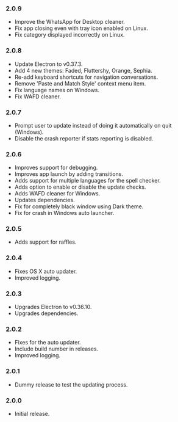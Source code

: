### 2.0.9

- Improve the WhatsApp for Desktop cleaner.
- Fix app closing even with tray icon enabled on Linux.
- Fix category displayed incorrectly on Linux.

### 2.0.8

- Update Electron to v0.37.3.
- Add 4 new themes: Faded, Fluttershy, Orange, Sephia.
- Re-add keyboard shortcuts for navigation conversations.
- Remove 'Paste and Match Style' context menu item.
- Fix language names on Windows.
- Fix WAFD cleaner.

### 2.0.7

- Prompt user to update instead of doing it automatically on quit (Windows).
- Disable the crash reporter if stats reporting is disabled.

### 2.0.6

- Improves support for debugging.
- Improves app launch by adding transitions.
- Adds support for multiple languages for the spell checker.
- Adds option to enable or disable the update checks.
- Adds WAFD cleaner for Windows.
- Updates dependencies.
- Fix for completely black window using Dark theme.
- Fix for crash in Windows auto launcher.

### 2.0.5

- Adds support for raffles.

### 2.0.4

- Fixes OS X auto updater.
- Improved logging.

### 2.0.3

- Upgrades Electron to v0.36.10.
- Upgrades dependencies.

### 2.0.2

- Fixes for the auto updater.
- Include build number in releases.
- Improved logging.

### 2.0.1

- Dummy release to test the updating process.

### 2.0.0

- Initial release.
